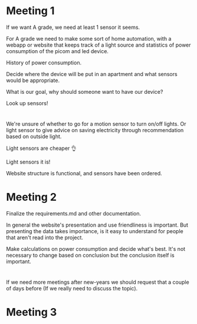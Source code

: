 # Meeting 1

If we want A grade, we need at least 1 sensor it seems.

For A grade we need to make some sort of home automation, with a webapp or website that keeps track of a light source and statistics of power consumption of the picom and led device.

History of power consumption.

Decide where the device will be put in an apartment and what sensors would be appropriate.

What is our goal, why should someone want to have our device?

Look up sensors!

#

We're unsure of whether to go for a motion sensor to turn on/off lights. Or light sensor to give advice on saving electricity through recommendation based on outside light.

Light sensors are cheaper 👌

Light sensors it is!

Website structure is functional, and sensors have been ordered.

# Meeting 2

Finalize the requirements.md and other documentation.

In general the website's presentation and use friendliness is important. But presenting the data takes importance, is it easy to understand for people that aren't read into the project.

Make calculations on power consumption and decide what's best. It's not necessary to change based on conclusion but the conclusion itself is important.

#

If we need more meetings after new-years we should request that a couple of days before (If we really need to discuss the topic).

# Meeting 3
